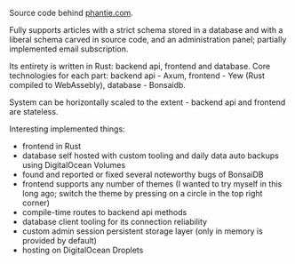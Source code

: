 Source code behind <a href="https://phantie.com">phantie.com</a>.  

Fully supports articles with a strict schema stored in a database and with a liberal schema carved in source code, and an administration panel; partially implemented email subscription.

Its entirety is written in Rust: backend api, frontend and database. Core technologies for each part: backend api - Axum, frontend - Yew (Rust compiled to WebAssebly), database - Bonsaidb.

System can be horizontally scaled to the extent - backend api and frontend are stateless.

Interesting implemented things:
- frontend in Rust
- database self hosted with custom tooling and daily data auto backups using DigitalOcean Volumes
- found and reported or fixed several noteworthy bugs of BonsaiDB
- frontend supports any number of themes (I wanted to try myself in this long ago; switch the theme by pressing on a circle in the top right corner)
- compile-time routes to backend api methods
- database client tooling for its connection reliability
- custom admin session persistent storage layer (only in memory is provided by default)
- hosting on DigitalOcean Droplets
